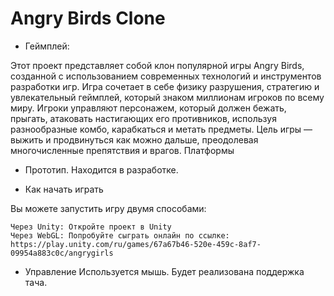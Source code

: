 # Angry Birds Clone

* Геймплей:

Этот проект представляет собой клон популярной игры Angry Birds, созданной с использованием современных технологий и инструментов разработки игр. Игра сочетает в себе физику разрушения, стратегию и увлекательный геймплей, который знаком миллионам игроков по всему миру.
Игроки управляют персонажем, который должен бежать, прыгать, атаковать настигающих его противников, используя разнообразные комбо, карабкаться и метать предметы. Цель игры — выжить и продвинуться как можно дальше, преодолевая многочисленные препятствия и врагов.
Платформы


*  Прототип. Находится в разработке.

* Как начать играть

Вы можете запустить игру двумя способами:

    Через Unity: Откройте проект в Unity
    Через WebGL: Попробуйте сыграть онлайн по ссылке:
    https://play.unity.com/ru/games/67a67b46-520e-459c-8af7-09954a883c0c/angrygirls

* Управление
Используется мышь. Будет реализована поддержка тача.
